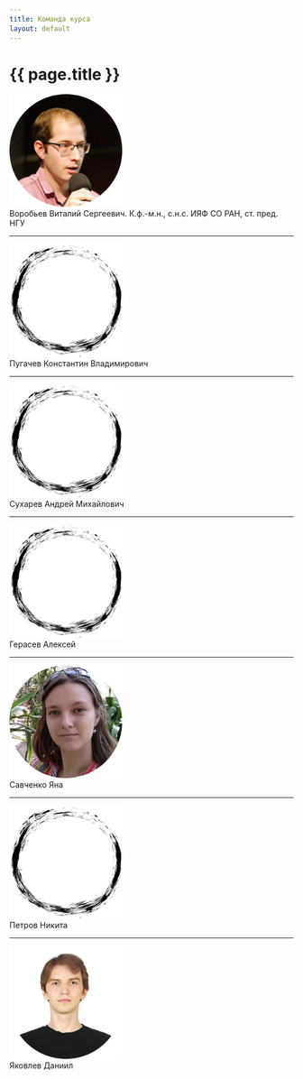```yaml
---
title: Команда курса
layout: default
---
```


# {{ page.title }}

<link href="https://maxcdn.bootstrapcdn.com/bootstrap/4.0.0/css/bootstrap.min.css" rel="stylesheet"/>

<div class="container">
  <div class="row">
    <div class="col-4">
      <img src="pictures/circle-vitaly.png" width="200" height="200" /> 
    </div>
    <div class="col-8">
      Воробьев Виталий Сергеевич. К.ф.-м.н., с.н.с. ИЯФ СО РАН, ст. пред. НГУ
    </div>
  </div>

<hr/>

  <div class="row">
    <div class="col-4">
      <img src="pictures/circle-empty.png"  width="200" height="200" />
    </div>
    <div class="col-8">
      Пугачев Константин Владимирович
    </div>
  </div>

<hr/>

  <div class="row">
    <div class="col-4">
      <img src="pictures/circle-empty.png"  width="200" height="200" />
    </div>
    <div class="col-8">
      Сухарев Андрей Михайлович
    </div>
  </div>

<hr/>

  <div class="row">
    <div class="col-4">
      <img src="pictures/circle-empty.png"  width="200" height="200" />
    </div>
    <div class="col-8">
      Герасев Алексей
    </div>
  </div>

<hr/>

  <div class="row">
    <div class="col-4">
      <img src="pictures/circle-yana.png"  width="200" height="200" />
    </div>
    <div class="col-8">
      Савченко Яна
    </div>
  </div>

<hr/>

  <div class="row">
    <div class="col-4">
      <img src="pictures/circle-empty.png"  width="200" height="200" />
    </div>
    <div class="col-8">
      Петров Никита
    </div>
  </div>

<hr/>

  <div class="row">
    <div class="col-4">
      <img src="pictures/circle-daniil.png"  width="200" height="200" />
    </div>
    <div class="col-8">
      Яковлев Даниил
    </div>
  </div>
</div>
